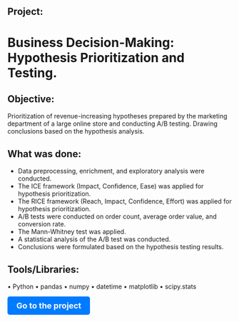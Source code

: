 ## Project:
# Business Decision-Making: Hypothesis Prioritization and Testing.

## Objective:
Prioritization of revenue-increasing hypotheses prepared by the marketing department of a large online store and conducting A/B testing. Drawing conclusions based on the hypothesis analysis.

## What was done:
- Data preprocessing, enrichment, and exploratory analysis were conducted.
- The ICE framework (Impact, Confidence, Ease) was applied for hypothesis prioritization.
- The RICE framework (Reach, Impact, Confidence, Effort) was applied for hypothesis prioritization.
- A/B tests were conducted on order count, average order value, and conversion rate.
- The Mann-Whitney test was applied.
- A statistical analysis of the A/B test was conducted.
- Conclusions were formulated based on the hypothesis testing results.

## Tools/Libraries:
•	Python
•	pandas
•	numpy
•	datetime
•	matplotlib
•	scipy.stats


<a href="Business Decision-Making_RUS.ipynb" style="text-decoration:none;">
  <div style="display:inline-block; padding:10px 20px; font-size:18px; font-weight:bold; color:white; background-color:#007bff; border-radius:5px;">
    Go to the project
  </div>
</a>
